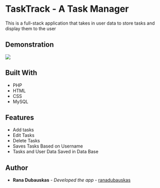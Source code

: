 # TaskTrack - A Task Manager

This is a full-stack application that takes in user data to store tasks and display them to the user

## Demonstration

![](demonstration.gif)

## Built With

  - PHP
  - HTML
  - CSS
  - MySQL

## Features

- Add tasks
- Edit Tasks
- Delete Tasks
- Saves Tasks Based on Username
- Tasks and User Data Saved in Data Base

## Author

  - **Rana Dubauskas** - *Developed the app* -
    [ranadubauskas](https://github.com/ranadubauskas)
